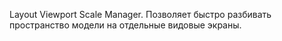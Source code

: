 Layout Viewport Scale Manager.
Позволяет быстро разбивать пространство модели на отдельные видовые экраны.
